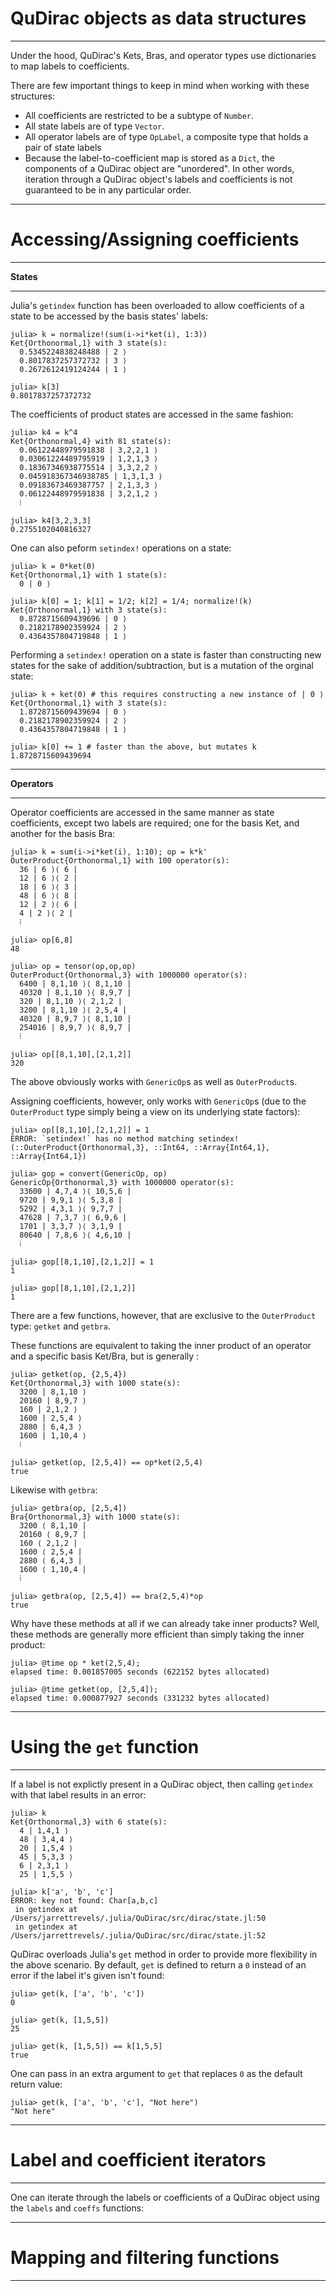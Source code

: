 # QuDirac objects as data structures
---

Under the hood, QuDirac's Kets, Bras, and operator types use dictionaries to map labels to coefficients.

There are few important things to keep in mind when working with these structures:

- All coefficients are restricted to be a subtype of `Number`.
- All state labels are of type `Vector`.
- All operator labels are of type `OpLabel`, a composite type that holds a pair of state labels
- Because the label-to-coefficient map is stored as a `Dict`, the components of a QuDirac object are "unordered". In other words, iteration through a QuDirac object's labels and coefficients is not guaranteed to be in any particular order.

---
#  Accessing/Assigning coefficients
---

**States**

---

Julia's `getindex` function has been overloaded to allow coefficients of a state to be accessed by the basis states' labels:

```
julia> k = normalize!(sum(i->i*ket(i), 1:3))
Ket{Orthonormal,1} with 3 state(s):
  0.5345224838248488 | 2 ⟩
  0.8017837257372732 | 3 ⟩
  0.2672612419124244 | 1 ⟩

julia> k[3]
0.8017837257372732

```

The coefficients of product states are accessed in the same fashion:

```
julia> k4 = k^4
Ket{Orthonormal,4} with 81 state(s):
  0.06122448979591838 | 3,2,2,1 ⟩
  0.03061224489795919 | 1,2,1,3 ⟩
  0.18367346938775514 | 3,3,2,2 ⟩
  0.045918367346938785 | 1,3,1,3 ⟩
  0.09183673469387757 | 2,1,3,3 ⟩
  0.06122448979591838 | 3,2,1,2 ⟩
  ⁞

julia> k4[3,2,3,3]
0.2755102040816327

```

One can also peform `setindex!` operations on a state: 

```
julia> k = 0*ket(0)
Ket{Orthonormal,1} with 1 state(s):
  0 | 0 ⟩

julia> k[0] = 1; k[1] = 1/2; k[2] = 1/4; normalize!(k)
Ket{Orthonormal,1} with 3 state(s):
  0.8728715609439696 | 0 ⟩
  0.2182178902359924 | 2 ⟩
  0.4364357804719848 | 1 ⟩
```

Performing a `setindex!` operation on a state is faster than constructing new states 
for the sake of addition/subtraction, but is a mutation of the orginal state:

```
julia> k + ket(0) # this requires constructing a new instance of | 0 ⟩
Ket{Orthonormal,1} with 3 state(s):
  1.8728715609439694 | 0 ⟩
  0.2182178902359924 | 2 ⟩
  0.4364357804719848 | 1 ⟩

julia> k[0] += 1 # faster than the above, but mutates k
1.8728715609439694
```

---
**Operators**

---

Operator coefficients are accessed in the same manner as state coefficients, 
except two labels are required; one for the basis Ket, and another for the basis Bra:

```
julia> k = sum(i->i*ket(i), 1:10); op = k*k'
OuterProduct{Orthonormal,1} with 100 operator(s):
  36 | 6 ⟩⟨ 6 |
  12 | 6 ⟩⟨ 2 |
  18 | 6 ⟩⟨ 3 |
  48 | 6 ⟩⟨ 8 |
  12 | 2 ⟩⟨ 6 |
  4 | 2 ⟩⟨ 2 |
  ⁞

julia> op[6,8]
48

julia> op = tensor(op,op,op)
OuterProduct{Orthonormal,3} with 1000000 operator(s):
  6400 | 8,1,10 ⟩⟨ 8,1,10 |
  40320 | 8,1,10 ⟩⟨ 8,9,7 |
  320 | 8,1,10 ⟩⟨ 2,1,2 |
  3200 | 8,1,10 ⟩⟨ 2,5,4 |
  40320 | 8,9,7 ⟩⟨ 8,1,10 |
  254016 | 8,9,7 ⟩⟨ 8,9,7 |
  ⁞

julia> op[[8,1,10],[2,1,2]]
320
```

The above obviously works with `GenericOp`s as well as `OuterProduct`s.

Assigning coefficients, however, only works with `GenericOp`s (due to the 
`OuterProduct` type simply being a view on its underlying state factors):

```
julia> op[[8,1,10],[2,1,2]] = 1
ERROR: `setindex!` has no method matching setindex!(::OuterProduct{Orthonormal,3}, ::Int64, ::Array{Int64,1}, ::Array{Int64,1})

julia> gop = convert(GenericOp, op)
GenericOp{Orthonormal,3} with 1000000 operator(s):
  33600 | 4,7,4 ⟩⟨ 10,5,6 |
  9720 | 9,9,1 ⟩⟨ 5,3,8 |
  5292 | 4,3,1 ⟩⟨ 9,7,7 |
  47628 | 7,3,7 ⟩⟨ 6,9,6 |
  1701 | 3,3,7 ⟩⟨ 3,1,9 |
  80640 | 7,8,6 ⟩⟨ 4,6,10 |
  ⁞

julia> gop[[8,1,10],[2,1,2]] = 1
1

julia> gop[[8,1,10],[2,1,2]]
1
```

There are a few functions, however, that are exclusive to the `OuterProduct` 
type: `getket` and `getbra`. 

These functions are equivalent to taking the inner product of an operator
and a specific basis Ket/Bra, but is generally :

```
julia> getket(op, {2,5,4})
Ket{Orthonormal,3} with 1000 state(s):
  3200 | 8,1,10 ⟩
  20160 | 8,9,7 ⟩
  160 | 2,1,2 ⟩
  1600 | 2,5,4 ⟩
  2880 | 6,4,3 ⟩
  1600 | 1,10,4 ⟩
  ⁞

julia> getket(op, [2,5,4]) == op*ket(2,5,4)
true
```

Likewise with `getbra`:

```
julia> getbra(op, [2,5,4])
Bra{Orthonormal,3} with 1000 state(s):
  3200 ⟨ 8,1,10 |
  20160 ⟨ 8,9,7 |
  160 ⟨ 2,1,2 |
  1600 ⟨ 2,5,4 |
  2880 ⟨ 6,4,3 |
  1600 ⟨ 1,10,4 |
  ⁞

julia> getbra(op, [2,5,4]) == bra(2,5,4)*op
true
```

Why have these methods at all if we can already take inner products? Well, these methods are 
generally more efficient than simply taking the inner product: 

```
julia> @time op * ket(2,5,4);
elapsed time: 0.001857005 seconds (622152 bytes allocated)

julia> @time getket(op, [2,5,4]);
elapsed time: 0.000877927 seconds (331232 bytes allocated)
```

---
#  Using the `get` function
---

If a label is not explictly present in a QuDirac object, then calling `getindex` with that label results in an error: 

```
julia> k
Ket{Orthonormal,3} with 6 state(s):
  4 | 1,4,1 ⟩
  48 | 3,4,4 ⟩
  20 | 1,5,4 ⟩
  45 | 5,3,3 ⟩
  6 | 2,3,1 ⟩
  25 | 1,5,5 ⟩

julia> k['a', 'b', 'c']
ERROR: key not found: Char[a,b,c]
 in getindex at /Users/jarrettrevels/.julia/QuDirac/src/dirac/state.jl:50
 in getindex at /Users/jarrettrevels/.julia/QuDirac/src/dirac/state.jl:52
```

QuDirac overloads Julia's `get` method in order to provide more flexibility in the above scenario. By default, `get` is defined to return a `0` instead of an error if the label it's given isn't found:

```
julia> get(k, ['a', 'b', 'c'])
0

julia> get(k, [1,5,5])
25

julia> get(k, [1,5,5]) == k[1,5,5]
true
```

One can pass in an extra argument to `get` that replaces `0` as the default return value: 

```
julia> get(k, ['a', 'b', 'c'], "Not here")
"Not here"
```

---
#  Label and coefficient iterators
---

One can iterate through the labels or coefficients of a QuDirac object using the `labels` and `coeffs` functions:

---
#  Mapping and filtering functions
---


